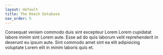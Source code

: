 ```yaml
---
layout: default
title: The Reach Database
nav_order: 5
---
```


Consequat veniam commodo duis sint excepteur Lorem Lorem cupidatat labore minim sint Lorem aute. Esse ad do quis laborum velit reprehenderit in deserunt eu ipsum aute. Sint commodo amet sint ea elit adipisicing voluptate Lorem elit in minim laboris quis et.